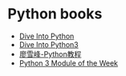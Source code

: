 # Python books

- [Dive Into Python](http://www.diveintopython.net/index.html)
- [Dive Into Python3](http://www.diveintopython3.net/index.html)
- [廖雪峰-Python教程](https://www.liaoxuefeng.com/wiki/0014316089557264a6b348958f449949df42a6d3a2e542c000)
- [Python 3 Module of the Week](https://pymotw.com/3/)